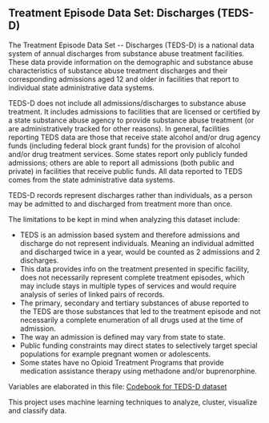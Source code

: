 <h2>Treatment Episode Data Set: Discharges (TEDS-D)</h2>

The Treatment Episode Data Set -- Discharges (TEDS-D) is a national data system of annual discharges from substance abuse treatment
facilities. These data provide information on the demographic and substance abuse characteristics of substance abuse treatment 
discharges and their corresponding admissions aged 12 and older in facilities that report to individual state administrative data systems.

TEDS-D does not include all admissions/discharges to substance abuse treatment. 
It includes admissions to facilities that are licensed or certified by a state substance abuse agency to provide 
substance abuse treatment (or are administratively tracked for other reasons). In general, facilities reporting TEDS 
data are those that receive state alcohol and/or drug agency funds (including federal block grant funds) for the provision
of alcohol and/or drug treatment services. Some states report only publicly funded admissions; others are able to report all
admissions (both public and private) in facilities that receive public funds. All data reported to TEDS comes from the state 
administrative data systems.

TEDS-D records represent discharges rather than individuals, as a person may be admitted to and discharged from treatment 
more than once.

The limitations to be kept in mind when analyzing this dataset include:
- TEDS is an admission based system and therefore admissions and discharge do not represent individuals. Meaning an individual admitted and discharged twice in a year, would be counted as 2 admissions and 2 discharges.
- This data provides info on the treatment presented in specific facility, does not necessarily represent complete treatment episodes, which may include stays in multiple types of services and would require analysis of series of linked pairs of records.
- The primary, secondary and tertiary substances of abuse reported to the TEDS are those substances that led to the treatment episode and not necessarily a complete enumeration of all drugs used at the time of admission.
- The way an admission is defined may vary from state to state.
- Public funding constraints may direct states to selectively target special populations for example pregnant women or adolescents.
- Some states have no Opioid Treatment Programs that provide medication assistance therapy using methadone and/or buprenorphine.


Variables are elaborated in this file:
<a href="https://www.icpsr.umich.edu/icpsrweb/ICPSR/studies/30122/variables?start=0&sort=VARLABEL_SORT%20asc&STUDYQ=30122&EXTERNAL_FLAG=1&ARCHIVE=ICPSR&rows=50#"> Codebook for TEDS-D dataset </a>

This project uses machine learning techniques to analyze, cluster, visualize and classify data. 

